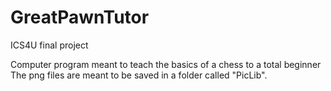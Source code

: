 # GreatPawnTutor
ICS4U final project


Computer program meant to teach the basics of a chess to a total beginner
The png files are meant to be saved in a folder called "PicLib".
